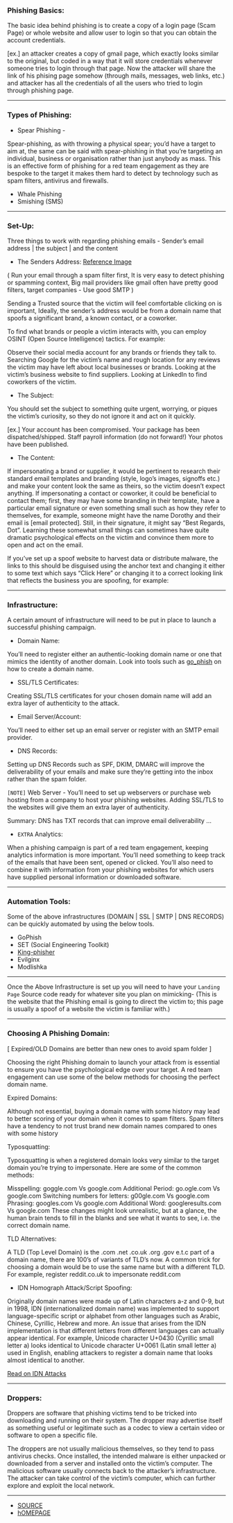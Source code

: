
### Phishing Basics:

The basic idea behind phishing is to create a copy of a login page (Scam Page) or whole website and allow user to login so that you can obtain the account credentials. 


[ex.] an attacker creates a copy of gmail page, which exactly looks similar to the original, but coded in a way that it will store credentials whenever someone tries to login through that page. Now the attacker will share the link of his phising page somehow (through mails, messages, web links, etc.) and attacker has all the credentials of all the users who tried to login through phishing page.

* * *

### Types of Phishing:

* Spear Phishing - 

Spear-phishing, as with throwing a physical spear; you’d have a target to aim at, the same can be said with spear-phishing in that you’re targeting an individual, business or organisation rather than just anybody as mass. This is an effective form of phishing for a red team engagement as they are bespoke to the target it makes them hard to detect by technology such as spam filters, antivirus and firewalls.

* Whale Phishing
* Smishing (SMS)

* * *

### Set-Up:

Three  things to work with regarding phishing emails - Sender’s email address | the subject | and the content

* The Senders Address: [Reference Image ](https://assets.tryhackme.com/additional/phishing1/email-network-flow-4.png)

(  Run your email through a spam filter first, It is very easy to detect phishing or spamming context, Big mail providers like gmail often have pretty good filters, target companies - Use good SMTP )

Sending a Trusted source that the victim will feel comfortable clicking on is important,
Ideally, the sender’s address would be from a domain name that spoofs a significant brand, a known contact, or a coworker.

To find what brands or people a victim interacts with, you can employ OSINT (Open Source Intelligence) tactics. For example:

Observe their social media account for any brands or friends they talk to. Searching Google for the victim’s name and rough location for any reviews the victim may have left about local businesses or brands. Looking at the victim’s business website to find suppliers. Looking at LinkedIn to find coworkers of the victim.

* The Subject:

You should set the subject to something quite urgent, worrying, or piques the victim’s curiosity, so they do not ignore it and act on it quickly.

[ex.] Your account has been compromised.
Your package has been dispatched/shipped.
Staff payroll information (do not forward!)
Your photos have been published.

* The Content:

If impersonating a brand or supplier, it would be pertinent to research their standard email templates and branding (style, logo’s images, signoffs etc.) and make your content look the same as theirs, so the victim doesn’t expect anything. If impersonating a contact or coworker, it could be beneficial to contact them; first, they may have some branding in their template, have a particular email signature or even something small such as how they refer to themselves, for example, someone might have the name Dorothy and their email is [email protected]. Still, in their signature, it might say “Best Regards, Dot”. Learning these somewhat small things can sometimes have quite dramatic psychological effects on the victim and convince them more to open and act on the email.

If you’ve set up a spoof website to harvest data or distribute malware, the links to this should be disguised using the anchor text and changing it either to some text which says “Click Here” or changing it to a correct looking link that reflects the business you are spoofing, for example:


* * *

### Infrastructure:

A certain amount of infrastructure will need to be put in place to launch a successful phishing campaign.

* Domain Name:

You’ll need to register either an authentic-looking domain name or one that mimics the identity of another domain. Look into tools such as [go_phish](https://github.com/gophish/gophish) on how to create a domain name.

* SSL/TLS Certificates:

Creating SSL/TLS certificates for your chosen domain name will add an extra layer of authenticity to the attack.

* Email Server/Account:

You’ll need to either set up an email server or register with an SMTP email provider.

* DNS Records:

Setting up DNS Records such as SPF, DKIM, DMARC will improve the deliverability of your emails and make sure they’re getting into the inbox rather than the spam folder.

``` [NOTE] ``` Web Server - You’ll need to set up webservers or purchase web hosting from a company to host your phishing websites. Adding SSL/TLS to the websites will give them an extra layer of authenticity.

Summary: DNS has TXT records that can improve email deliverability ...

* ``` EXTRA ``` Analytics:

When a phishing campaign is part of a red team engagement, keeping analytics information is more important. You’ll need something to keep track of the emails that have been sent, opened or clicked. You’ll also need to combine it with information from your phishing websites for which users have supplied personal information or downloaded software.

* * *

### Automation Tools:

Some of the above infrastructures (DOMAIN | SSL | SMTP | DNS RECORDS) can be quickly automated by using the below tools.

* GoPhish
* SET (Social Engineering Toolkit)
* [King-phisher](https://github.com/rsmusllp/king-phisher)
* Evilginx
* Modlishka

* * *
Once the Above Infrastructure is set up you will need to have your ```Landing Page``` Source code ready for whatever site you plan on mimicking- (This is the website that the Phishing email is going to direct the victim to; this page is usually a spoof of a website the victim is familiar with.)

* * *

### Choosing A Phishing Domain:

[ Expired/OLD Domains are better than new ones to avoid spam folder ] 

Choosing the right Phishing domain to launch your attack from is essential to ensure you have the psychological edge over your target. A red team engagement can use some of the below methods for choosing the perfect domain name.

Expired Domains:

Although not essential, buying a domain name with some history may lead to better scoring of your domain when it comes to spam filters. Spam filters have a tendency to not trust brand new domain names compared to ones with some history

Typosquatting:

Typosquatting is when a registered domain looks very similar to the target domain you’re trying to impersonate. Here are some of the common methods:

Misspelling: goggle.com Vs google.com
Additional Period: go.ogle.com Vs google.com
Switching numbers for letters: g00gle.com Vs google.com
Phrasing: googles.com Vs google.com
Additional Word: googleresults.com Vs google.com
These changes might look unrealistic, but at a glance, the human brain tends to fill in the blanks and see what it wants to see, i.e. the correct domain name.

TLD Alternatives:

A TLD (Top Level Domain) is the .com .net .co.uk .org .gov e.t.c part of a domain name, there are 100’s of variants of TLD’s now. A common trick for choosing a domain would be to use the same name but with a different TLD. For example, register reddit.co.uk to impersonate reddit.com

* IDN Homograph Attack/Script Spoofing:

Originally domain names were made up of Latin characters a-z and 0-9, but in 1998, IDN (internationalized domain name) was implemented to support language-specific script or alphabet from other languages such as Arabic, Chinese, Cyrillic, Hebrew and more. An issue that arises from the IDN implementation is that different letters from different languages can actually appear identical. For example, Unicode character U+0430 (Cyrillic small letter a) looks identical to Unicode character U+0061 (Latin small letter a) used in English, enabling attackers to register a domain name that looks almost identical to another.

[Read on IDN Attacks](https://dobby1kenobi.medium.com/lost-in-translation-222bbf00f2c)

* * *

### Droppers:

Droppers are software that phishing victims tend to be tricked into downloading and running on their system. The dropper may advertise itself as something useful or legitimate such as a codec to view a certain video or software to open a specific file.

The droppers are not usually malicious themselves, so they tend to pass antivirus checks. Once installed, the intended malware is either unpacked or downloaded from a server and installed onto the victim’s computer. The malicious software usually connects back to the attacker’s infrastructure. The attacker can take control of the victim’s computer, which can further explore and exploit the local network.



***

* [SOURCE](https://classroom.anir0y.in/post/tryhackme-phishingyl/#task-03-writing-convincing-phishing-emails)
* [hOMEPAGE](https://classroom.anir0y.in/categories/tryhackme/)
